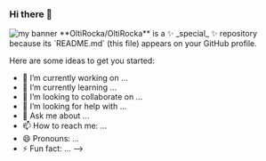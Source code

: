 ### Hi there 👋

<img src="https:&#x2F;&#x2F;www.canva.com&#x2F;design&#x2F;DAFwYAjIW8Q&#x2F;view?embed" alt="my banner">
**OltiRocka/OltiRocka** is a ✨ _special_ ✨ repository because its `README.md` (this file) appears on your GitHub profile.

Here are some ideas to get you started:

- 🔭 I’m currently working on ...
- 🌱 I’m currently learning ...
- 👯 I’m looking to collaborate on ...
- 🤔 I’m looking for help with ...
- 💬 Ask me about ...
- 📫 How to reach me: ...
- 😄 Pronouns: ...
- ⚡ Fun fact: ...
-->
